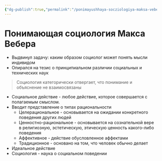 ```yaml
---
{"dg-publish":true,"permalink":"/ponimayushhaya-socziologiya-maksa-vebera/"}
---
```


# Понимающая социология Макса Вебера

- Выдвинул задачу: каким образом социолог может понять мысли индивидом
- Опирался на тезис о принципиальном различии социальных и технических наук

> Социология категорически отвергает, что понимание и объяснение не взаимосвязаны

- Социальное действие - любое действие, которое совершается с полагаемым смыслом.
- Вводит представление о типах рациональности 
	- Целерациональное - основывается на ожидании конкретного поведения других людей
	- Ценностно-рациональное - основывается на сознательной вере в религиозную, эстетическую, этическую ценность какого-либо поведения
	- Аффективное - действие обусловленное аффектами
	- Традиционное - основано на том, что человек обычно делает
- Идеальное действие
- Социология - наука о социальном поведении